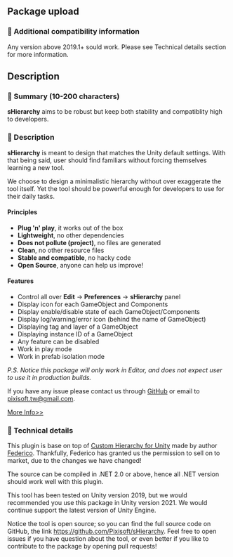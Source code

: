 ## Package upload

### 📝 Additional compatibility information

Any version above 2019.1+ sould work. Please see Technical details section for more information.

## Description

### 📝 Summary (10-200 characters)

**sHierarchy** aims to be robust but keep both stability and compatiblity
high to developers.

### 📝 Description

**sHierarchy** is meant to design that matches the Unity default settings.
With that being said, user should find familiars without forcing themselves
learning a new tool.

We choose to design a minimalistic hierarchy without over exaggerate the tool
itself. Yet the tool should be powerful enough for developers to use for their
daily tasks. 

#### Principles

* **Plug 'n' play**, it works out of the box
* **Lightweight**, no other dependencies
* **Does not pollute (project)**, no files are generated
* **Clean**, no other resource files
* **Stable and compatible**, no hacky code
* **Open Source**, anyone can help us improve!

#### Features

* Control all over **Edit** -> **Preferences** -> **sHierarchy** panel
* Display icon for each GameObject and Components
* Display enable/disable state of each GameObject/Components
* Display log/warning/error icon (behind the name of GameObject)
* Displaying tag and layer of a GameObject
* Displaying instance ID of a GameObject
* Any feature can be disabled
* Work in play mode
* Work in prefab isolation mode

*P.S. Notice this package will only work in Editor, and does not expect user
to use it in production builds.*

If you have any issue please contact us through [GitHub](https://github.com/Pixisoft)
or email to pixisoft.tw@gmail.com.

[More Info>>](https://github.com/Pixisoft/sHierarchy)

### 📝 Technical details

This plugin is base on top of [Custom Hierarchy for Unity](https://github.com/febucci/unitypackage-custom-hierarchy)
made by author [Federico](https://github.com/febucci). Thankfully, Federico
has granted us the permission to sell on to market, due to the changes we
have changed!

The source can be compiled in .NET 2.0 or above, hence all .NET version should
work well with this plugin.

This tool has been tested on Unity version 2019, but we would recommended you
use this package in Unity version 2021. We would continue support the latest
version of Unity Engine.

Notice the tool is open source; so you can find the full source code on GitHub,
the link https://github.com/Pixisoft/sHierarchy. Feel free to open issues if
you have question about the tool, or even better if you like to contribute
to the package by opening pull requests!
